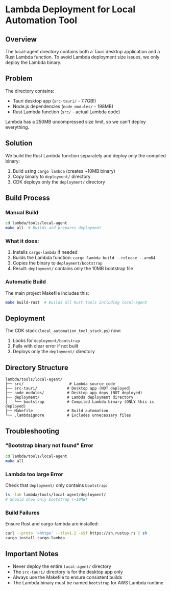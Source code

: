 # Lambda Deployment for Local Automation Tool

## Overview
The local-agent directory contains both a Tauri desktop application and a Rust Lambda function.
To avoid Lambda deployment size issues, we only deploy the Lambda binary.

## Problem
The directory contains:
- Tauri desktop app (`src-tauri/` - 7.7GB!)
- Node.js dependencies (`node_modules/` - 198MB)
- Rust Lambda function (`src/` - actual Lambda code)

Lambda has a 250MB uncompressed size limit, so we can't deploy everything.

## Solution
We build the Rust Lambda function separately and deploy only the compiled binary:
1. Build using `cargo lambda` (creates ~10MB binary)
2. Copy binary to `deployment/` directory
3. CDK deploys only the `deployment/` directory

## Build Process

### Manual Build
```bash
cd lambda/tools/local-agent
make all  # Builds and prepares deployment
```

### What it does:
1. Installs `cargo-lambda` if needed
2. Builds the Lambda function: `cargo lambda build --release --arm64`
3. Copies the binary to `deployment/bootstrap`
4. Result: `deployment/` contains only the 10MB bootstrap file

### Automatic Build
The main project Makefile includes this:
```bash
make build-rust  # Builds all Rust tools including local-agent
```

## Deployment
The CDK stack (`local_automation_tool_stack.py`) now:
1. Looks for `deployment/bootstrap`
2. Fails with clear error if not built
3. Deploys only the `deployment/` directory

## Directory Structure
```
lambda/tools/local-agent/
├── src/                    # Lambda source code
├── src-tauri/             # Desktop app (NOT deployed)
├── node_modules/          # Desktop app deps (NOT deployed)
├── deployment/            # Lambda deployment directory
│   └── bootstrap          # Compiled Lambda binary (ONLY this is deployed)
├── Makefile               # Build automation
└── .lambdaignore          # Excludes unnecessary files
```

## Troubleshooting

### "Bootstrap binary not found" Error
```bash
cd lambda/tools/local-agent
make all
```

### Lambda too large Error
Check that `deployment/` only contains `bootstrap`:
```bash
ls -lah lambda/tools/local-agent/deployment/
# Should show only bootstrap (~10MB)
```

### Build Failures
Ensure Rust and cargo-lambda are installed:
```bash
curl --proto '=https' --tlsv1.2 -sSf https://sh.rustup.rs | sh
cargo install cargo-lambda
```

## Important Notes
- Never deploy the entire `local-agent/` directory
- The `src-tauri/` directory is for the desktop app only
- Always use the Makefile to ensure consistent builds
- The Lambda binary must be named `bootstrap` for AWS Lambda runtime
